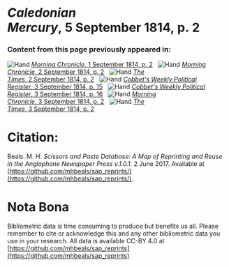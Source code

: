 # *Caledonian Mercury*, 5 September 1814, p. 2  
  
### Content from this page previously appeared in:  
![Hand](http://scissorsandpaste.net/wp-content/uploads/2017/06/smallhandpointer.png) [*Morning Chronicle*, 1 September 1814, p. 2](https://mhbeals.github.io/sap_html/Morning-Chronicle/Morning-Chronicle-1-September-1814-p-2)  
![Hand](http://scissorsandpaste.net/wp-content/uploads/2017/06/smallhandpointer.png) [*Morning Chronicle*, 2 September 1814, p. 2](https://mhbeals.github.io/sap_html/Morning-Chronicle/Morning-Chronicle-2-September-1814-p-2)  
![Hand](http://scissorsandpaste.net/wp-content/uploads/2017/06/smallhandpointer.png) [*The Times*, 2 September 1814, p. 2](https://mhbeals.github.io/sap_html/The-Times/The-Times-2-September-1814-p-2)  
![Hand](http://scissorsandpaste.net/wp-content/uploads/2017/06/smallhandpointer.png) [*Cobbet's Weekly Political Register*, 3 September 1814, p. 15](https://mhbeals.github.io/sap_html/Cobbet's-Weekly-Political-Register/Cobbet's-Weekly-Political-Register-3-September-1814-p-15)  
![Hand](http://scissorsandpaste.net/wp-content/uploads/2017/06/smallhandpointer.png) [*Cobbet's Weekly Political Register*, 3 September 1814, p. 16](https://mhbeals.github.io/sap_html/Cobbet's-Weekly-Political-Register/Cobbet's-Weekly-Political-Register-3-September-1814-p-16)  
![Hand](http://scissorsandpaste.net/wp-content/uploads/2017/06/smallhandpointer.png) [*Morning Chronicle*, 3 September 1814, p. 2](https://mhbeals.github.io/sap_html/Morning-Chronicle/Morning-Chronicle-3-September-1814-p-2)  
![Hand](http://scissorsandpaste.net/wp-content/uploads/2017/06/smallhandpointer.png) [*The Times*, 3 September 1814, p. 2](https://mhbeals.github.io/sap_html/The-Times/The-Times-3-September-1814-p-2)  


# Citation: 

Beals. M. H. *Scissors and Paste Database: A Map of Reprinting and Reuse in the Anglophone Newspaper Press v.1.0.1.* 2 June 2017. Available at [https://github.com/mhbeals/sap_reprints/](https://github.com/mhbeals/sap_reprints/). 

# Nota Bona

Bibliometric data is time consuming to produce but benefits us all. Please remember to cite or acknowledge this and any other bibliometric data you use in your research. All data is available CC-BY 4.0 at [https://github.com/mhbeals/sap_reprints](https://github.com/mhbeals/sap_reprints)